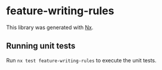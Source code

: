 # feature-writing-rules

This library was generated with [Nx](https://nx.dev).

## Running unit tests

Run `nx test feature-writing-rules` to execute the unit tests.
